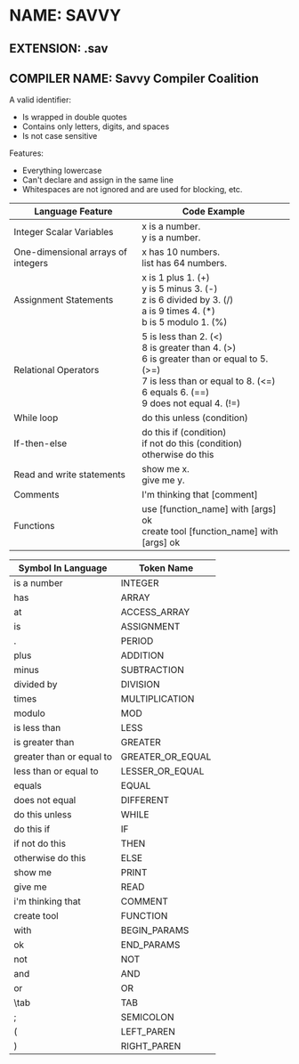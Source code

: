 # NAME: SAVVY
## EXTENSION: .sav
## COMPILER NAME: Savvy Compiler Coalition 

A valid identifier:
- Is wrapped in double quotes 
- Contains only letters, digits, and spaces
- Is not case sensitive 

Features:
- Everything lowercase 
- Can't declare and assign in the same line
- Whitespaces are not ignored and are used for blocking, etc.

| **Language Feature**  | **Code Example** |
| --------------------- | ---------------- |
| Integer Scalar Variables  | x is a number. <br />y is a number.  |
| One-dimensional arrays of integers  | x has 10 numbers. <br />list has 64 numbers.  |
| Assignment Statements | x is 1 plus 1. (+) <br />y is 5 minus 3. (-) <br />z is 6 divided by 3. (/) <br />a is 9 times 4. (\*) <br />b is 5 modulo 1. (%) |
| Relational Operators | 5 is less than 2. (<) <br />8 is greater than 4. (>) <br />6 is greater than or equal to 5. (>=) <br />7 is less than or equal to 8. (<=) <br />6 equals 6. (==) <br />9 does not equal 4. (!=) |
| While loop | do this unless (condition) |
| If-then-else | do this if (condition) <br />if not do this (condition) <br />otherwise do this |
| Read and write statements | show me x. <br />give me y. |
| Comments | I'm thinking that \[comment\] |
| Functions | use \[function_name\] with \[args\] ok <br />create tool \[function_name\] with \[args\] ok | 

| **Symbol In Language** | **Token Name** |
| ---------------------- | -------------- |
| is a number | INTEGER |
| has | ARRAY |
| at | ACCESS_ARRAY | 
| is | ASSIGNMENT |
| . | PERIOD |
| plus | ADDITION |
| minus | SUBTRACTION | 
| divided by | DIVISION |
| times | MULTIPLICATION |
| modulo | MOD |
| is less than | LESS |
| is greater than | GREATER |
| greater than or equal to | GREATER_OR_EQUAL |
| less than or equal to | LESSER_OR_EQUAL | 
| equals | EQUAL | 
| does not equal | DIFFERENT | 
| do this unless | WHILE |
| do this if | IF |
| if not do this | THEN |
| otherwise do this | ELSE |
| show me | PRINT |
| give me | READ |
| i'm thinking that | COMMENT |
| create tool | FUNCTION |
| with | BEGIN_PARAMS |
| ok | END_PARAMS |
| not | NOT |
| and | AND |
| or | OR |
| \tab | TAB |
| ; | SEMICOLON | 
| ( | LEFT_PAREN |
| ) | RIGHT_PAREN | 

